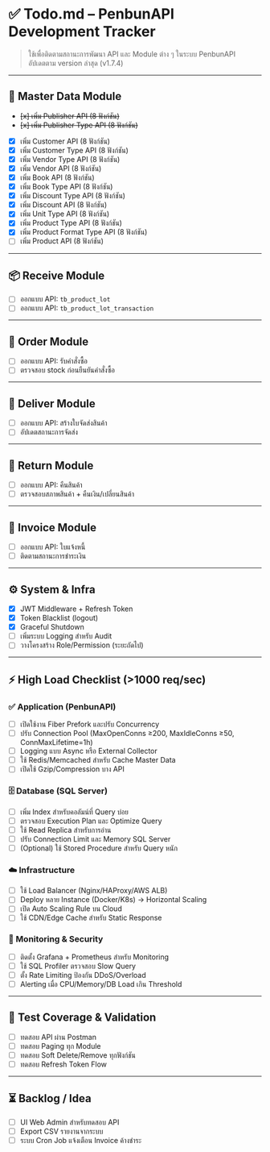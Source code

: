 # ✅ Todo.md – PenbunAPI Development Tracker

> ใช้เพื่อติดตามสถานะการพัฒนา API และ Module ต่าง ๆ ในระบบ PenbunAPI  
> อัปเดตตาม version ล่าสุด (v1.7.4)

---

## 🧩 Master Data Module

- ~~[x] เพิ่ม Publisher API (8 ฟังก์ชัน)~~
- ~~[x] เพิ่ม Publisher Type API (8 ฟังก์ชัน)~~
- [x] เพิ่ม Customer API (8 ฟังก์ชัน)
- [x] เพิ่ม Customer Type API (8 ฟังก์ชัน)
- [x] เพิ่ม Vendor Type API (8 ฟังก์ชัน)
- [x] เพิ่ม Vendor API (8 ฟังก์ชัน)
- [x] เพิ่ม Book API (8 ฟังก์ชัน)
- [x] เพิ่ม Book Type API (8 ฟังก์ชัน)
- [x] เพิ่ม Discount Type API (8 ฟังก์ชัน)
- [x] เพิ่ม Discount API (8 ฟังก์ชัน)
- [x] เพิ่ม Unit Type API (8 ฟังก์ชัน)
- [x] เพิ่ม Product Type API (8 ฟังก์ชัน)
- [x] เพิ่ม Product Format Type API (8 ฟังก์ชัน)
- [ ] เพิ่ม Product API (8 ฟังก์ชัน)

---

## 📦 Receive Module

- [ ] ออกแบบ API: `tb_product_lot`
- [ ] ออกแบบ API: `tb_product_lot_transaction`

---

## 🧾 Order Module

- [ ] ออกแบบ API: รับคำสั่งซื้อ
- [ ] ตรวจสอบ stock ก่อนยืนยันคำสั่งซื้อ

---

## 🚚 Deliver Module

- [ ] ออกแบบ API: สร้างใบจัดส่งสินค้า
- [ ] อัปเดตสถานะการจัดส่ง

---

## 🔁 Return Module

- [ ] ออกแบบ API: คืนสินค้า
- [ ] ตรวจสอบสภาพสินค้า + คืนเงิน/เปลี่ยนสินค้า

---

## 🧾 Invoice Module

- [ ] ออกแบบ API: ใบแจ้งหนี้
- [ ] ติดตามสถานะการชำระเงิน

---

## ⚙️ System & Infra

- [x] JWT Middleware + Refresh Token
- [x] Token Blacklist (logout)
- [x] Graceful Shutdown
- [ ] เพิ่มระบบ Logging สำหรับ Audit
- [ ] วางโครงสร้าง Role/Permission (ระยะถัดไป)

---

## ⚡ High Load Checklist (>1000 req/sec)

### ✅ Application (PenbunAPI)
- [ ] เปิดใช้งาน Fiber Prefork และปรับ Concurrency
- [ ] ปรับ Connection Pool (MaxOpenConns ≥200, MaxIdleConns ≥50, ConnMaxLifetime=1h)
- [ ] Logging แบบ Async หรือ External Collector
- [ ] ใช้ Redis/Memcached สำหรับ Cache Master Data
- [ ] เปิดใช้ Gzip/Compression บาง API

### 🗄️ Database (SQL Server)
- [ ] เพิ่ม Index สำหรับคอลัมน์ที่ Query บ่อย
- [ ] ตรวจสอบ Execution Plan และ Optimize Query
- [ ] ใช้ Read Replica สำหรับการอ่าน
- [ ] ปรับ Connection Limit และ Memory SQL Server
- [ ] (Optional) ใช้ Stored Procedure สำหรับ Query หนัก

### ☁️ Infrastructure
- [ ] ใช้ Load Balancer (Nginx/HAProxy/AWS ALB)
- [ ] Deploy หลาย Instance (Docker/K8s) → Horizontal Scaling
- [ ] เปิด Auto Scaling Rule บน Cloud
- [ ] ใช้ CDN/Edge Cache สำหรับ Static Response

### 🚀 Monitoring & Security
- [ ] ติดตั้ง Grafana + Prometheus สำหรับ Monitoring
- [ ] ใช้ SQL Profiler ตรวจสอบ Slow Query
- [ ] ตั้ง Rate Limiting ป้องกัน DDoS/Overload
- [ ] Alerting เมื่อ CPU/Memory/DB Load เกิน Threshold

---

## 🧪 Test Coverage & Validation

- [ ] ทดสอบ API ผ่าน Postman
- [ ] ทดสอบ Paging ทุก Module
- [ ] ทดสอบ Soft Delete/Remove ทุกฟังก์ชัน
- [ ] ทดสอบ Refresh Token Flow

---

## ⏳ Backlog / Idea

- [ ] UI Web Admin สำหรับทดสอบ API
- [ ] Export CSV รายงานจากระบบ
- [ ] ระบบ Cron Job แจ้งเตือน Invoice ค้างชำระ
